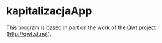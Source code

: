 # kapitalizacjaApp

This program is based in part on the work of the Qwt project (http://qwt.sf.net).
